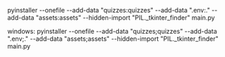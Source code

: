 pyinstaller --onefile --add-data "quizzes:quizzes" --add-data ".env:." --add-data "assets:assets" --hidden-import "PIL._tkinter_finder" main.py

windows:
pyinstaller --onefile --add-data "quizzes;quizzes" --add-data ".env;." --add-data "assets;assets" --hidden-import "PIL._tkinter_finder" main.py